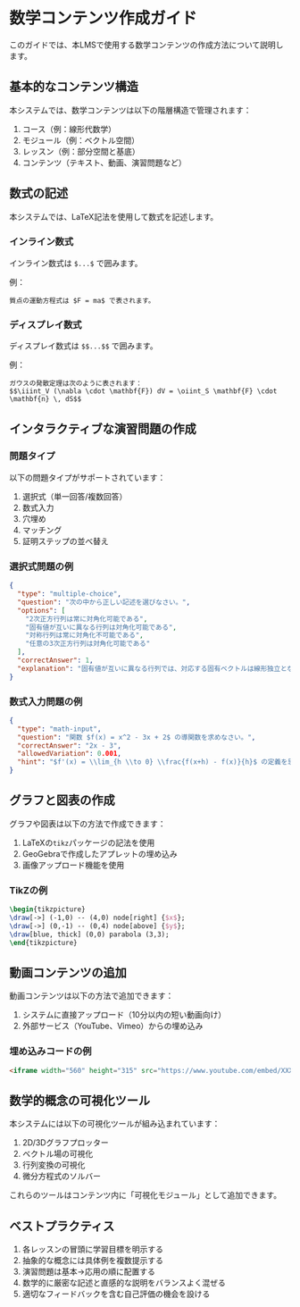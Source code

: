 # 数学コンテンツ作成ガイド

このガイドでは、本LMSで使用する数学コンテンツの作成方法について説明します。

## 基本的なコンテンツ構造

本システムでは、数学コンテンツは以下の階層構造で管理されます：

1. コース（例：線形代数学）
2. モジュール（例：ベクトル空間）
3. レッスン（例：部分空間と基底）
4. コンテンツ（テキスト、動画、演習問題など）

## 数式の記述

本システムでは、LaTeX記法を使用して数式を記述します。

### インライン数式

インライン数式は `$...$` で囲みます。

例：
```
質点の運動方程式は $F = ma$ で表されます。
```

### ディスプレイ数式

ディスプレイ数式は `$$...$$` で囲みます。

例：
```
ガウスの発散定理は次のように表されます：
$$\iiint_V (\nabla \cdot \mathbf{F}) dV = \oiint_S \mathbf{F} \cdot \mathbf{n} \, dS$$
```

## インタラクティブな演習問題の作成

### 問題タイプ

以下の問題タイプがサポートされています：

1. 選択式（単一回答/複数回答）
2. 数式入力
3. 穴埋め
4. マッチング
5. 証明ステップの並べ替え

### 選択式問題の例

```json
{
  "type": "multiple-choice",
  "question": "次の中から正しい記述を選びなさい。",
  "options": [
    "2次正方行列は常に対角化可能である",
    "固有値が互いに異なる行列は対角化可能である",
    "対称行列は常に対角化不可能である",
    "任意の3次正方行列は対角化可能である"
  ],
  "correctAnswer": 1,
  "explanation": "固有値が互いに異なる行列では、対応する固有ベクトルは線形独立となるため、対角化可能です。"
}
```

### 数式入力問題の例

```json
{
  "type": "math-input",
  "question": "関数 $f(x) = x^2 - 3x + 2$ の導関数を求めなさい。",
  "correctAnswer": "2x - 3",
  "allowedVariation": 0.001,
  "hint": "$f'(x) = \\lim_{h \\to 0} \\frac{f(x+h) - f(x)}{h}$ の定義を思い出してください。"
}
```

## グラフと図表の作成

グラフや図表は以下の方法で作成できます：

1. LaTeXの`tikz`パッケージの記法を使用
2. GeoGebraで作成したアプレットの埋め込み
3. 画像アップロード機能を使用

### TikZの例

```latex
\begin{tikzpicture}
\draw[->] (-1,0) -- (4,0) node[right] {$x$};
\draw[->] (0,-1) -- (0,4) node[above] {$y$};
\draw[blue, thick] (0,0) parabola (3,3);
\end{tikzpicture}
```

## 動画コンテンツの追加

動画コンテンツは以下の方法で追加できます：

1. システムに直接アップロード（10分以内の短い動画向け）
2. 外部サービス（YouTube、Vimeo）からの埋め込み

### 埋め込みコードの例

```html
<iframe width="560" height="315" src="https://www.youtube.com/embed/XXXXXXXXXXXX" frameborder="0" allow="accelerometer; autoplay; clipboard-write; encrypted-media; gyroscope; picture-in-picture" allowfullscreen></iframe>
```

## 数学的概念の可視化ツール

本システムには以下の可視化ツールが組み込まれています：

1. 2D/3Dグラフプロッター
2. ベクトル場の可視化
3. 行列変換の可視化
4. 微分方程式のソルバー

これらのツールはコンテンツ内に「可視化モジュール」として追加できます。

## ベストプラクティス

1. 各レッスンの冒頭に学習目標を明示する
2. 抽象的な概念には具体例を複数提示する
3. 演習問題は基本→応用の順に配置する
4. 数学的に厳密な記述と直感的な説明をバランスよく混ぜる
5. 適切なフィードバックを含む自己評価の機会を設ける
